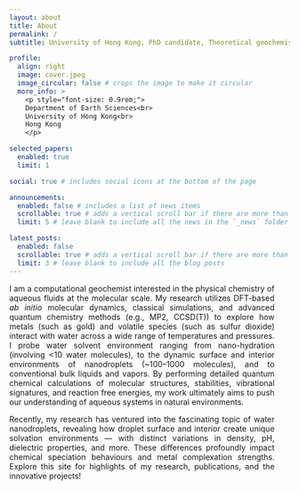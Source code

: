 ```yaml
---
layout: about
title: About
permalink: /
subtitle: University of Hong Kong, PhD candidate, Theoretical geochemistry

profile:
  align: right
  image: cover.jpeg
  image_circular: false # crops the image to make it circular
  more_info: >
    <p style="font-size: 0.9rem;"> 
    Department of Earth Sciences<br>
    University of Hong Kong<br>
    Hong Kong
    </p>

selected_papers:
  enabled: true
  limit: 1

social: true # includes social icons at the bottom of the page

announcements:
  enabled: false # includes a list of news items
  scrollable: true # adds a vertical scroll bar if there are more than 3 news items
  limit: 5 # leave blank to include all the news in the `_news` folder

latest_posts:
  enabled: false
  scrollable: true # adds a vertical scroll bar if there are more than 3 new posts items
  limit: 3 # leave blank to include all the blog posts
---
```


<div style="max-width: 600px; margin-right: 1.7rem;">
<p align="justify">
I am a computational geochemist interested in the physical chemistry of aqueous fluids at the molecular scale. My research utilizes DFT-based <em>ab initio</em> molecular dynamics, classical simulations, and advanced quantum chemistry methods (e.g., MP2, CCSD(T)) to explore how metals (such as gold) and volatile species (such as sulfur dioxide) interact with water across a wide range of temperatures and pressures. I probe water solvent environment ranging from nano-hydration (involving <10 water molecules), to the dynamic surface and interior environments of nanodroplets (~100–1000 molecules), and to conventional bulk liquids and vapors. By performing detailed quantum chemical calculations of molecular structures, stabilities, vibrational signatures, and reaction free energies, my work ultimately aims to push our understanding of aqueous systems in natural environments.
</p>

<p align="justify">
Recently, my research has ventured into the fascinating topic of water nanodroplets, revealing how droplet surface and interior create unique solvation environments — with distinct variations in density, pH, dielectric properties, and more. These differences profoundly impact chemical speciation behaviours and metal complexation strengths. Explore this site for highlights of my research, publications, and the innovative projects!
</p>
</div>
